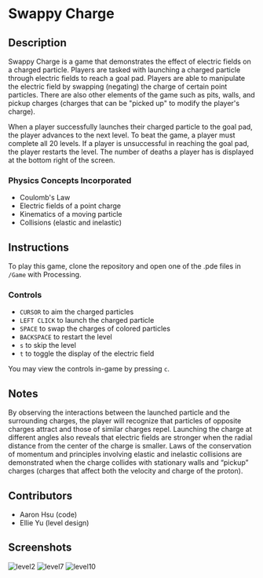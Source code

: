 # Swappy Charge

## Description
Swappy Charge is a game that demonstrates the effect of electric fields on a charged particle. Players are tasked with launching a charged particle through electric fields to reach a goal pad. Players are able to manipulate the electric field by swapping (negating) the charge of certain point particles. There are also other elements of the game such as pits, walls, and pickup charges (charges that can be "picked up" to modify the player's charge). 

When a player successfully launches their charged particle to the goal pad, the player advances to the next level. To beat the game, a player must complete all 20 levels. If a player is unsuccessful in reaching the goal pad, the player restarts the level. The number of deaths a player has is displayed at the bottom right of the screen.

### Physics Concepts Incorporated
- Coulomb's Law
- Electric fields of a point charge
- Kinematics of a moving particle
- Collisions (elastic and inelastic)


## Instructions
To play this game, clone the repository and open one of the .pde files in `/Game` with Processing.

### Controls
- `CURSOR` to aim the charged particles
- `LEFT CLICK` to launch the charged particle
- `SPACE` to swap the charges of colored particles
- `BACKSPACE` to restart the level
- `s` to skip the level
- `t` to toggle the display of the electric field

You may view the controls in-game by pressing `c`.


## Notes
By observing the interactions between the launched particle and the surrounding charges, the player will recognize that particles of opposite charges attract and those of similar charges repel. Launching the charge at different angles also reveals that electric fields are stronger when the radial distance from the center of the charge is smaller. Laws of the conservation of momentum and principles involving elastic and inelastic collisions are demonstrated when the charge collides with stationary walls and “pickup” charges (charges that affect both the velocity and charge of the proton).

## Contributors
- Aaron Hsu (code)
- Ellie Yu (level design)

## Screenshots
![level2](https://github.com/chicknmilk/electricity/blob/main/screenshots/level2_screenshot.png)
![level7](https://github.com/chicknmilk/electricity/blob/main/screenshots/level7_screenshot.png)
![level10](https://github.com/chicknmilk/electricity/blob/main/screenshots/level10_screenshot.png)